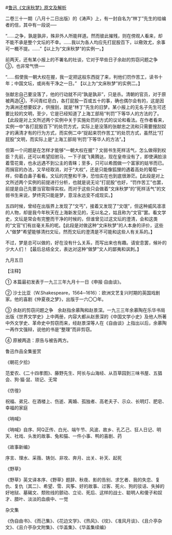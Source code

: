 #[鲁迅《文床秋梦》原文及解析](https://www.vrrw.net/wx/8227.html)

二卷三十一期（八月十二日出版）的《涛声》上，有一封自名为“林丁”先生的给编者的信，其中有一段说──



“……之争，孰是孰非，殊非外人所能祥道。然而彼此摧残，则在傍观人看来，却不能不承是整个文坛的不幸。……我以为各人均应先打屁股百下，以儆效尤，余事可一概不提。……”【以上为“文床秋梦”的实例一。】

前两天，还有某小报上的不署名的社谈，它对于早些日子余赵的剪窃问题之争③，也非常气愤──

“……假使我一朝大权在握，我一定把这般东西捉了来，判他们罚作苦工，读书十年；中国文坛，或尚有干净之一日。” 【以上为“文床秋梦”的实例二。】

张献忠自己要没落了，他的行动就不问“孰是孰非”，只是杀。清朝的官员，对于原被两造④，不问青红皂白，各打屁股一百或五十的事，确也偶尔会有的，这是因为满洲还想要奴才，供搜刮，就是“林丁”先生的旧梦。某小报上的无名子先生可还要比较的文明，至少，它是已经知道了上海工部局“判罚”下等华人的方法的了。【此段是对上文所述两个实例中关于实施处罚的方式的议论和看法。在作者看来，实例一中“各打屁股百下”的处罚方式，实际上是没落的张献忠之流和只需要搜刮奴才的满清才有的行为方式，而实例二中“捉起来罚作苦工”的处罚方式，虽然比“打屁股”文明，而实际上是“上海工部局‘判罚’下等华人的方法”。】

但第一个问题是在怎样才能够“一朝大权在握”？文弱书生死样活气，怎么做得到权臣？先前，还可以希望招驸马，一下子就飞黄腾达，现在皇帝没有了，即使满脸涂着雪花膏，也永远遇不到公主的青睐；至多，只可以希图做一个富家的姑爷而已。而捐官的办法，又早经取消，对于“大权”，还是只能像狐狸的遇着高处的葡萄一样，仰着白鼻子看看。文坛的完整和干净，恐怕实在也到底很渺茫。【此段是对上文所述两个实例的前提进行分析，也就是说无论“打屁股”也好，“罚作苦工”也罢，前提是自己先要当官取得实权。而对于这些只会做着“文床秋梦”的“死样活气”的文弱书生来说，梦终究只能是梦，意淫永远变不成现实。】

五四时候，曾经在出版界上发现了“文丐”，接着又发现了“文氓”，但这种威风凛凛的人物，却是我今年秋天在上海新发见的，无以名之，姑且称为“文官”罢。看文学史，文坛是常会有完整而干净的时候的，但谁曾见过这文坛的澄清，会和这类的“文官”们有丝毫关系的呢。【此段是对做这种“文床秋梦”的人本身的评价，这些人“做梦”希望能够清扫文坛，然而文坛的澄清是不可能和这些人有关系的。】

不过，梦是总可以做的，好在没有什么关系，而写出来也有趣。请安息罢，候补的少大人们！【最后总结全文，表达对这种“做梦”文人的鄙夷和讽刺。】

九月五日





【注释】

① 本篇最初发表于一九三三年九月十一日《申报·自由谈》。

② 沙士比亚（W.Shakespeare，1564─1616）：欧洲文艺复兴时期的英国戏剧家。他的喜剧《仲夏夜之梦》，出版于一六〇〇年。

③ 余赵的剪窃问题之争　余赵指余慕陶和赵景深。一九三三年余慕陶在乐华书局出版《世界文学史》上中两册，内容大都从赵景深的《中国文学小史》及他人所著中外文学史、革命史中剪窃而来，经赵景深等人在《自由谈》上指出以后，余慕陶一再作文强辩，说他的书是“整理”而非剪窃。



④ 原被两造：原告与被告两方。

鲁迅作品全集鉴赏

《朝花夕拾》

范爱农、《二十四孝图》、藤野先生、阿长与山海经、从百草园到三味书屋、五猖会、狗·猫·鼠、琐记、无常

《仿徨》

祝福、弟兄、在酒楼上、伤逝、离婚、孤独者、高老夫子、示众、长明灯、肥皂、幸福的家庭

《呐喊》

《呐喊》自序、阿Q正传、白光、端午节、风波、故乡、孔乙己、狂人日记、明天、社戏、头发的故事、兔和猫、一件小事、鸭的喜剧、药

《故事新编》

序言、理水、采薇、铸剑、非攻、奔月、出关、补天、起死

《野草》

《野草》英文译本序、《野草》题辞、秋夜、影的告别、求乞者、我的失恋、复仇、复仇〔其二〕、希望、雪、风筝、好的故事、过客、死火、狗的驳诘、失掉的好地狱、墓碣文、颓败线的颤动、立论、死后、这样的战士、聪明人和傻子和奴才、腊叶、淡淡的血痕中、一觉

杂文集

《伪自由书》、《而己集》、《花边文学》、《热风》、《坟》、《准风月谈》、《且介亭杂文》、《且介亭杂文附集》、《华盖集》、《华盖集续编》

